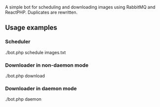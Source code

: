 A simple bot for scheduling and downloading images using RabbitMQ and ReactPHP.
Duplicates are rewritten.

## Usage examples

### Scheduler
./bot.php schedule images.txt

### Downloader in non-daemon mode
./bot.php download

### Downloader in daemon mode
./bot.php daemon